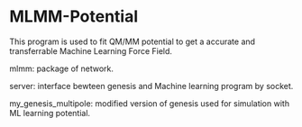 # MLMM-Potential
This program is used to fit QM/MM potential to get a accurate and transferrable Machine Learning Force Field. 

mlmm: package of network.

server: interface bewteen genesis and Machine learning program by socket.

my_genesis_multipole: modified version of genesis used for simulation with ML learning potential.
